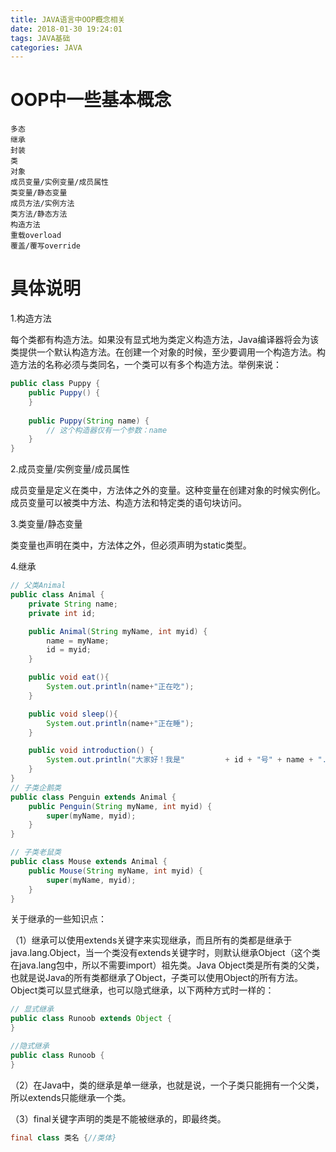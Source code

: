 ```yaml
---
title: JAVA语言中OOP概念相关
date: 2018-01-30 19:24:01
tags: JAVA基础
categories: JAVA
---
```


# OOP中一些基本概念

```
多态
继承
封装
类
对象
成员变量/实例变量/成员属性
类变量/静态变量
成员方法/实例方法
类方法/静态方法
构造方法
重载overload
覆盖/覆写override
```

# 具体说明

1.构造方法

每个类都有构造方法。如果没有显式地为类定义构造方法，Java编译器将会为该类提供一个默认构造方法。在创建一个对象的时候，至少要调用一个构造方法。构造方法的名称必须与类同名，一个类可以有多个构造方法。举例来说：

```java
public class Puppy {
    public Puppy() {
    }
	
    public Puppy(String name) {
        // 这个构造器仅有一个参数：name
    }
}
```

2.成员变量/实例变量/成员属性

成员变量是定义在类中，方法体之外的变量。这种变量在创建对象的时候实例化。成员变量可以被类中方法、构造方法和特定类的语句块访问。

3.类变量/静态变量

类变量也声明在类中，方法体之外，但必须声明为static类型。

4.继承

```java
// 父类Animal
public class Animal { 
    private String name;  
    private int id; 

    public Animal(String myName, int myid) { 
        name = myName; 
        id = myid;
    } 

    public void eat(){ 
        System.out.println(name+"正在吃"); 
    }

    public void sleep(){
        System.out.println(name+"正在睡");
    }

    public void introduction() { 
        System.out.println("大家好！我是"         + id + "号" + name + "."); 
    } 
}
// 子类企鹅类
public class Penguin extends Animal { 
    public Penguin(String myName, int myid) { 
        super(myName, myid); 
    } 
}

// 子类老鼠类
public class Mouse extends Animal { 
    public Mouse(String myName, int myid) { 
        super(myName, myid); 
    } 
}
```

关于继承的一些知识点：

（1）继承可以使用extends关键字来实现继承，而且所有的类都是继承于java.lang.Object，当一个类没有extends关键字时，则默认继承Object（这个类在java.lang包中，所以不需要import）祖先类。Java Object类是所有类的父类，也就是说Java的所有类都继承了Object，子类可以使用Object的所有方法。Object类可以显式继承，也可以隐式继承，以下两种方式时一样的：

```java
// 显式继承
public class Runoob extends Object {
}

//隐式继承
public class Runoob {
}
```

（2）在Java中，类的继承是单一继承，也就是说，一个子类只能拥有一个父类，所以extends只能继承一个类。

（3）final关键字声明的类是不能被继承的，即最终类。

```java
final class 类名 {//类体}
```

